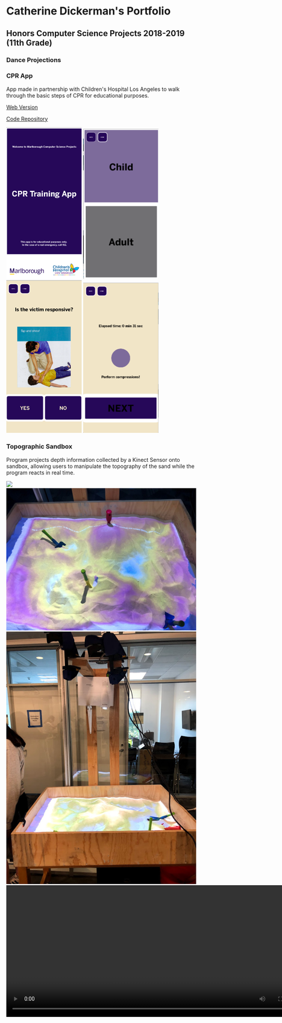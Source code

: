 # Catherine Dickerman's Portfolio


## Honors Computer Science Projects 2018-2019 (11th Grade)

### Dance Projections
### CPR App
App made in partnership with Children's Hospital Los Angeles to walk through the basic steps of CPR for educational purposes.

<a href="https://kyrakraft.github.io/cprtrainingapp/" target="_blank">Web Version</a>

<a href="https://github.com/kyrakraft/cprtrainingapp" target="_blank">Code Repository</a>

<img src="pics/cpr1.png" width="200">
<img src="pics/cpr2.png" width="200">
<img src="pics/cpr3.png" width="200">
<img src="pics/cpr4.png" width="200">

### Topographic Sandbox
Program projects depth information collected by a Kinect Sensor onto sandbox, allowing users to manipulate the topography of the sand while the program reacts in real time.

<img src="pics/IMG_6429.jpg">
<img src="pics/IMG_6430.jpg">
<img src="pics/IMG_6431.jpg">

<video width="800" height="350" controls>
<source src="pics/sandbox vid.mov" type="video/mov"
</video>

### visualizations used as a part of my school's dance concert, particles controlled movements of dancers tracked by a Kinect video sensor

<script src="processing.min.js"></script>
<canvas data-processing-sources= "danceprojection/danceprojection.pde danceprojection/Particle.pde"
    style="display:block; margin-left:auto; margin-right:auto;"></canvas>

## AP Computer Science 2017-2018 (10th grade)

* Kaleidoscope Project

### This drawing program was my final project in AP Computer Science.

note: colors don’t transfer exactly to this embedding.

<img src="pics/screen-0447.png">



<script src="processing.min.js"></script>
<canvas data-processing-sources="Project/Project.pde Project/Polygon.pde Project/Ball.pde Project/Drawable.pde" style="display:block; margin-left:auto; margin-right:auto;"></canvas>
